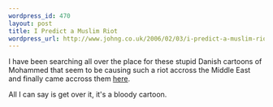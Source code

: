 ```yaml
--- 
wordpress_id: 470
layout: post
title: I Predict a Muslim Riot
wordpress_url: http://www.johng.co.uk/2006/02/03/i-predict-a-muslim-riot/
---
```

I have been searching all over the place for these stupid Danish cartoons of Mohammed that seem to be causing such a riot accross the Middle East and finally came accross them <a href="http://weblog.theviewfromthecore.com/2006_02/ind_005226.html">here</a>.

All I can say is get over it, it's a bloody cartoon.
